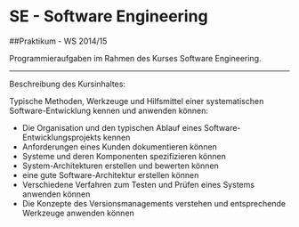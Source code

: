 # SE - Software Engineering 

##Praktikum - WS 2014/15

Programmieraufgaben im Rahmen des Kurses Software Engineering.

- - - 

Beschreibung des Kursinhaltes:

Typische Methoden, Werkzeuge und Hilfsmittel einer systematischen
Software-Entwicklung kennen und anwenden können:

* Die Organisation und den typischen Ablauf eines Software-Entwicklungsprojekts
kennen
* Anforderungen eines Kunden dokumentieren können
* Systeme und deren Komponenten spezifizieren können
* System-Architekturen erstellen und bewerten können
* eine gute Software-Architektur erstellen können
* Verschiedene Verfahren zum Testen und Prüfen eines Systems anwenden können
* Die Konzepte des Versionsmanagements verstehen und entsprechende Werkzeuge
anwenden können